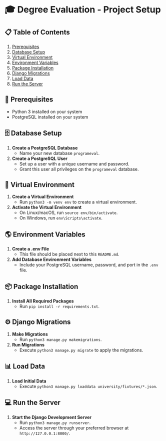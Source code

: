 # 🎓 Degree Evaluation - Project Setup

## 📋 Table of Contents
1. [Prerequisites](#prerequisites)
2. [Database Setup](#database-setup)
3. [Virtual Environment](#virtual-environment)
4. [Environment Variables](#environment-variables)
5. [Package Installation](#package-installation)
6. [Django Migrations](#django-migrations)
7. [Load Data](#load-data)
8. [Run the Server](#run-the-server)

## 📌 Prerequisites
- Python 3 installed on your system
- PostgreSQL installed on your system

## 🗄️ Database Setup
1. **Create a PostgreSQL Database**
   - Name your new database `programeval`.
2. **Create a PostgreSQL User**
   - Set up a user with a unique username and password.
   - Grant this user all privileges on the `programeval` database.

## 🔧 Virtual Environment
1. **Create a Virtual Environment**
   - Run `python3 -m venv env` to create a virtual environment.
2. **Activate the Virtual Environment**
   - On Linux/macOS, run `source env/bin/activate`.
   - On Windows, run `env\Scripts\activate`.

## 🌎 Environment Variables
1. **Create a .env File**
   - This file should be placed next to this `README.md`.
2. **Add Database Environment Variables**
   - Include your PostgreSQL username, password, and port in the `.env` file.

## 📦 Package Installation
1. **Install All Required Packages**
   - Run `pip install -r requirements.txt`.

## ⚙️ Django Migrations
1. **Make Migrations**
   - Run `python3 manage.py makemigrations`.
2. **Run Migrations**
   - Execute `python3 manage.py migrate` to apply the migrations.

## 📊 Load Data
1. **Load Initial Data**
   - Execute `python3 manage.py loaddata university/fixtures/*.json`.

## 💻 Run the Server
1. **Start the Django Development Server**
   - Run `python3 manage.py runserver`.
   - Access the server through your preferred browser at `http://127.0.0.1:8000/`.

